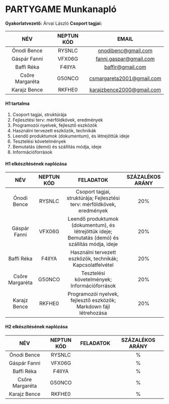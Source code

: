 # PARTYGAME Munkanapló

**Gyakorlatvezető:** Árvai László
**Csoport tagjai:**

|NÉV|NEPTUN KÓD|EMAIL|
| :-: | :-: | :-: |
|Ónodi Bence|RYSNLC|onodibenc@gmail.com|
|Gáspár Fanni|VFX06G|fanni.gaspar@gmail.com|
|Baffi Réka|F4IIYA|baffir@gmail.com|
|Csőre Margaréta|G50NCO|csmargareta2001@gmail.com|
|Karajz Bence|RKFHE0|karajzbence2000@gmail.com|

#### H1 tartalma
1. Csoport tagjai, struktúrája
1. Fejlesztési terv: mérföldkövek, eredmények
1. Programozói nyelvek, fejlesztő eszközök
1. Használni tervezett eszközök, technikák
1. Leendő produktumok (dokumentum), és létrejöttük ideje
1. Tesztelési követelmények
1. Bemutatás (demó) és szállítás módja, ideje
1. Információforrások

#### H1 elkészítésének naplózása
|NÉV|NEPTUN KÓD|FELADATOK|SZÁZALÉKOS ARÁNY|
| :-: | :-: | :-: | :-: |
|Ónodi Bence|RYSNLC|Csoport tagjai, struktúrája; Fejlesztési terv: mérföldkövek, eredmények|20%|
|Gáspár Fanni|VFX06G|Leendő produktumok (dokumentum), és létrejöttük ideje; Bemutatás (demó) és szállítás módja, ideje|20%|
|Baffi Réka|F4IIYA|Használni tervezett eszközök, technikák; Kapcsolatfelvétel|20%|
|Csőre Margaréta|G50NCO|Tesztelési követelmények; Információforrások|20%|
|Karajz Bence|RKFHE0|Programozói nyelvek, fejlesztő eszközök; Markdown fájl létrehozása|20%|

#### H2 elkészítésének naplózása
|NÉV|NEPTUN KÓD|FELADATOK|SZÁZALÉKOS ARÁNY|
| :-: | :-: | :-: | :-: |
|Ónodi Bence|RYSNLC||%|
|Gáspár Fanni|VFX06G||%|
|Baffi Réka|F4IIYA||%|
|Csőre Margaréta|G50NCO||%|
|Karajz Bence|RKFHE0||%|
